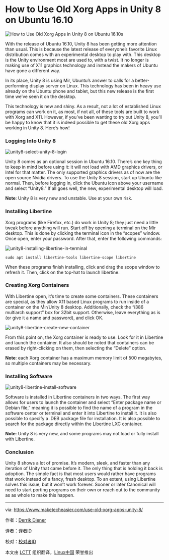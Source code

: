 How to Use Old Xorg Apps in Unity 8 on Ubuntu 16.10
====

![](https://maketecheasier-2d0f.kxcdn.com/assets/uploads/2016/10/unity8-feature-image.jpg "How to Use Old Xorg Apps in Unity 8 on Ubuntu 16.10s")

With the release of Ubuntu 16.10, Unity 8 has been getting more attention than usual. This is because the latest release of everyone’s favorite Linux distribution comes with an experimental desktop to play with. This desktop is the Unity environment most are used to, with a twist. It no longer is making use of X11 graphics technology and instead the makers of Ubuntu have gone a different way.

In its place, Unity 8 is using Mir, Ubuntu’s answer to calls for a better-performing display server on Linux. This technology has been in heavy use already on the Ubuntu phone and tablet, but this new release is the first time we’ve seen it on the desktop.

This technology is new and shiny. As a result, not a lot of established Linux programs can work on it, as most, if not all, of these tools are built to work with Xorg and X11\. However, if you’ve been wanting to try out Unity 8, you’ll be happy to know that it is indeed possible to get these old Xorg apps working in Unity 8\. Here’s how!

### Logging Into Unity 8

![unity8-select-unity-8-login](https://maketecheasier-2d0f.kxcdn.com/assets/uploads/2016/10/unity8-select-unity-8-login.jpg "unity8-select-unity-8-login")

Unity 8 comes as an optional session in Ubuntu 16.10\. There’s one key thing to keep in mind before using it: it will not load with AMD graphics drivers, or Intel for that matter. The only supported graphics drivers as of now are the open source Nvidia drivers. To use the Unity 8 session, start up Ubuntu like normal. Then, before logging in, click the Ubuntu icon above your username and select “Unity8.” If all goes well, the new, experimental desktop will load.

**Note**: Unity 8 is very new and unstable. Use at your own risk.

### Installing Libertine

Xorg programs (like Firefox, etc.) do work in Unity 8; they just need a little tweak before anything will run. Start off by opening a terminal on the Mir desktop. This is done by clicking the terminal icon in the “scopes” window. Once open, enter your password. After that, enter the following commands:

![unity8-installing-libertine-in-terminal](https://maketecheasier-2d0f.kxcdn.com/assets/uploads/2016/10/unity8-installing-libertine-in-terminal.jpg "unity8-installing-libertine-in-terminal")

```
sudo apt install libertine-tools libertine-scope libertine
```

When these programs finish installing, click and drag the scope window to refresh it. Then, click on the top-hat to launch libertine.

### Creating Xorg Containers

With Libertine open, it’s time to create some containers. These containers are special, as they allow X11 based Linux programs to run inside of a container on the Mir/Unity 8 desktop. Additionally, check the “i386 multiarch support” box for 32bit support. Otherwise, leave everything as is (or give it a name and password), and click OK.

![unity8-libertine-create-new-container](https://maketecheasier-2d0f.kxcdn.com/assets/uploads/2016/10/unity8-libertine-create-new-container.jpg "unity8-libertine-create-new-container")

From this point on, the Xorg container is ready to use. Look for it in Libertine and launch the container. It also should be noted that containers can be erased by right-clicking on them, then selecting the “Delete” option.

**Note**: each Xorg container has a maximum memory limit of 500 megabytes, so multiple containers may be necessary.

### Installing Software

![unity8-libertine-install-software](https://maketecheasier-2d0f.kxcdn.com/assets/uploads/2016/10/unity8-libertine-install-software.jpg "unity8-libertine-install-software")

Software is installed in Libertine containers in two ways. The first way allows for users to launch the container and select “Enter package name or Debian file,” meaning it is possible to find the name of a program in the software center or terminal and enter it into Libertine to install it. It is also possible to specify a .DEB package file for installation. It is also possible to search for the package directly within the Libertine LXC container.

**Note**: Unity 8 is very new, and some programs may not load or fully install with Libertine.

### Conclusion

Unity 8 shows a lot of promise. It’s modern, sleek, and faster than any iteration of Unity that came before it. The only thing that is holding it back is adoption. The simple fact is that most users would rather have programs that work instead of a fancy, fresh desktop. To an extent, using Libertine solves this issue, but it won’t work forever. Sooner or later Canonical will need to start porting programs on their own or reach out to the community as as whole to make this happen.

--------------------------------------------------------------------------------

via: https://www.maketecheasier.com/use-old-xorg-apps-unity-8/

作者：[Derrik Diener][a]

译者：[译者ID](https://github.com/译者ID)

校对：[校对者ID](https://github.com/校对者ID)

本文由 [LCTT](https://github.com/LCTT/TranslateProject) 组织翻译，[Linux中国](https://linux.cn/) 荣誉推出

[a]:https://www.maketecheasier.com/author/derrikdiener/
[1]:https://www.maketecheasier.com/use-old-xorg-apps-unity-8/#respond

[3]:https://www.maketecheasier.com/shimo-vpn-client-for-mac/
[4]:https://www.maketecheasier.com/schedule-windows-empty-recycle-bin/
[5]:mailto:?subject=How%20to%20Use%20Old%20Xorg%20Apps%20in%20Unity%208%20on%20Ubuntu%2016.10&body=https%3A%2F%2Fwww.maketecheasier.com%2Fuse-old-xorg-apps-unity-8%2F
[6]:http://twitter.com/share?url=https%3A%2F%2Fwww.maketecheasier.com%2Fuse-old-xorg-apps-unity-8%2F&text=How+to+Use+Old+Xorg+Apps+in+Unity+8+on+Ubuntu+16.10
[7]:http://www.facebook.com/sharer.php?u=https%3A%2F%2Fwww.maketecheasier.com%2Fuse-old-xorg-apps-unity-8%2F
[8]:https://www.maketecheasier.com/category/linux-tips/
